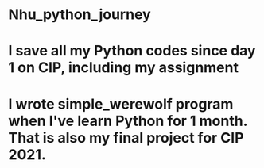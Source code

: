 # Nhu_python_journey
# I save all my Python codes since day 1 on CIP, including my assignment
# I wrote simple_werewolf program when I've learn Python for 1 month. That is also my final project for CIP 2021.
